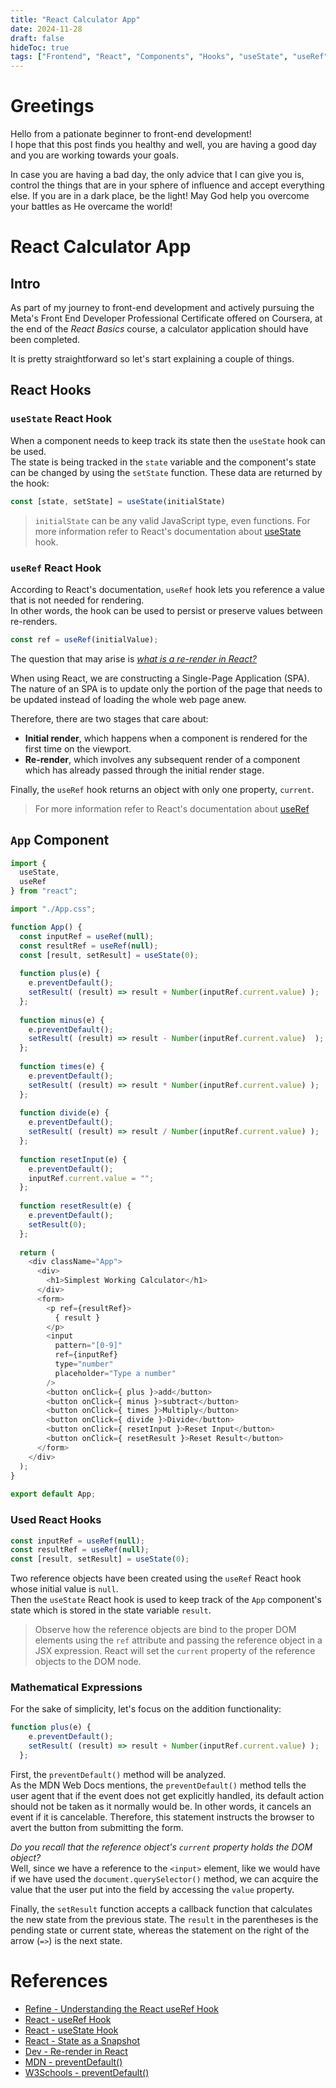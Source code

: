 ```yaml
---
title: "React Calculator App"
date: 2024-11-28
draft: false
hideToc: true
tags: ["Frontend", "React", "Components", "Hooks", "useState", "useRef", "JavaScript", "preventDefault()"]
---
```


# Greetings
Hello from a pationate beginner to front-end development!<br>
I hope that this post finds you healthy and well, you are having a good day and you are working towards your goals.

In case you are having a bad day, the only advice that I can give you is, control the things that are in your sphere of influence and accept everything else. If you are in a dark place, be the light!
May God help you overcome your battles as He overcame the world!

# React Calculator App
## Intro
As part of my journey to front-end development and actively pursuing the Meta's Front End Developer Professional Certificate offered on Coursera, at the end of the *React Basics* course, a calculator application should have been completed.

It is pretty straightforward so let's start explaining a couple of things.

## React Hooks
### `useState` React Hook
When a component needs to keep track its state then the `useState` hook can be used.<br> The state is being tracked in the `state` variable and the component's state can be changed by using the `setState` function. These data are returned by the hook:
```JavaScript
const [state, setState] = useState(initialState)
```
> `initialState` can be any valid JavaScript type, even functions.
> For more information refer to React's documentation about [useState](https://react.dev/reference/react/useState) hook.

### `useRef` React Hook
According to React's documentation, `useRef` hook lets you reference a value that is not needed for rendering.<br/>
In other words, the hook can be used to persist or preserve values between re-renders.<br/>
```JavaScript
const ref = useRef(initialValue);
```

The question that may arise is <u>*what is a re-render in React?*</u><br/>

When using React, we are constructing a Single-Page Application (SPA). The nature of an SPA is to update only the portion of the page that needs to be updated instead of loading the whole web page anew.<br/>

Therefore, there are two stages that care about:
- **Initial render**, which happens when a component is rendered for the first time on the viewport.
- **Re-render**, which involves any subsequent render of a component which has already passed through the initial render stage.

Finally, the `useRef` hook returns an object with only one property, `current`.
> For more information refer to React's documentation about [useRef](https://react.dev/reference/react/useRef)

## `App` Component
```JavaScript
import {
  useState,
  useRef
} from "react"; 

import "./App.css";

function App() { 
  const inputRef = useRef(null); 
  const resultRef = useRef(null); 
  const [result, setResult] = useState(0); 
 
  function plus(e) { 
    e.preventDefault(); 
    setResult( (result) => result + Number(inputRef.current.value) ); 
  };
 
  function minus(e) { 
  	e.preventDefault();
    setResult( (result) => result - Number(inputRef.current.value)  );
  };
 
  function times(e) { 
    e.preventDefault();
    setResult( (result) => result * Number(inputRef.current.value) );
  }; 
 
  function divide(e) { 
    e.preventDefault();
    setResult( (result) => result / Number(inputRef.current.value) );
  };
 
  function resetInput(e) { 
    e.preventDefault();
    inputRef.current.value = "";
  }; 
 
  function resetResult(e) { 
  	e.preventDefault();
    setResult(0);
  }; 
 
  return ( 
    <div className="App"> 
      <div> 
        <h1>Simplest Working Calculator</h1> 
      </div> 
      <form> 
        <p ref={resultRef}> 
          { result }
        </p> 
        <input
          pattern="[0-9]" 
          ref={inputRef} 
          type="number" 
          placeholder="Type a number" 
        /> 
        <button onClick={ plus }>add</button> 
        <button onClick={ minus }>subtract</button>
        <button onClick={ times }>Multiply</button>
        <button onClick={ divide }>Divide</button>
        <button onClick={ resetInput }>Reset Input</button>
        <button onClick={ resetResult }>Reset Result</button>
      </form> 
    </div> 
  ); 
} 
 
export default App;
```
### Used React Hooks
```JavaScript
const inputRef = useRef(null); 
const resultRef = useRef(null); 
const [result, setResult] = useState(0);
```
Two reference objects have been created using the `useRef` React hook whose initial value is `null`.<br/>
Then the `useState` React hook is used to keep track of the `App` component's state which is stored in the state variable `result`.<br/>
> Observe how the reference objects are bind to the proper DOM elements using the `ref` attribute and passing the reference object in a JSX expression. React will set the `current` property of the reference objects to the DOM node.

### Mathematical Expressions
For the sake of simplicity, let's focus on the addition functionality:
```JavaScript
function plus(e) { 
    e.preventDefault(); 
    setResult( (result) => result + Number(inputRef.current.value) ); 
  };
```
First, the `preventDefault()` method will be analyzed.<br/>
As the MDN Web Docs mentions, the `preventDefault()` method tells the user agent that if the event does not get explicitly handled, its default action should not be taken as it normally would be. In other words, it cancels an event if it is cancelable. Therefore, this statement instructs the browser to avert the button from submitting the form.<br/>

*Do you recall that the reference object's `current` property holds the DOM object?*<br/>
Well, since we have a reference to the `<input>` element, like we would have if we have used the `document.querySelector()` method, we can acquire the value that the user put into the field by accessing the `value` property.<br/>

Finally, the `setResult` function accepts a callback function that calculates the new state from the previous state. The `result` in the parentheses is the pending state or current state, whereas the statement on the right of the arrow (`=>`) is the next state.
# References
- [Refine - Understanding the React useRef Hook](https://refine.dev/blog/react-useref-hook-and-ref/)
- [React - useRef Hook](https://react.dev/reference/react/useRef)
- [React - useState Hook](https://react.dev/reference/react/useState)
- [React -  State as a Snapshot](https://react.dev/learn/state-as-a-snapshot)
- [Dev - Re-render in React](https://dev.to/adevnadia/react-re-renders-guide-why-components-re-render-4ml#:~:text=Re%2Drender%20happens%20when%20React,request%20or%20some%20subscription%20model.)
- [MDN - preventDefault()](https://developer.mozilla.org/en-US/docs/Web/API/Event/preventDefault)
- [W3Schools - preventDefault()](https://www.w3schools.com/jsref/event_preventdefault.asp)